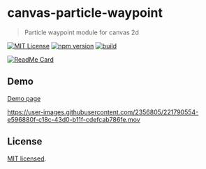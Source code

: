 # canvas-particle-waypoint

> Particle waypoint module for canvas 2d

[![MIT License](http://img.shields.io/badge/license-MIT-blue.svg?style=flat)](LICENSE)
[![npm version](https://badge.fury.io/js/@masatomakino%2Fcanvas-particle-waypoint.svg)](https://badge.fury.io/js/@masatomakino%2Fcanvas-particle-waypoint)
[![build](https://github.com/MasatoMakino/canvas-particle-waypoint/actions/workflows/ci_main.yml/badge.svg)](https://github.com/MasatoMakino/canvas-particle-waypoint/actions/workflows/ci_main.yml)

[![ReadMe Card](https://github-readme-stats.vercel.app/api/pin/?username=MasatoMakino&repo=canvas-particle-waypoint)](https://github.com/MasatoMakino/canvas-particle-waypoint)

## Demo

[Demo page](https://masatomakino.github.io/canvas-particle-waypoint/demo/)

https://user-images.githubusercontent.com/2356805/221790554-e596880f-c18c-43d0-b11f-cdefcab786fe.mov

## License

[MIT licensed](LICENSE).
